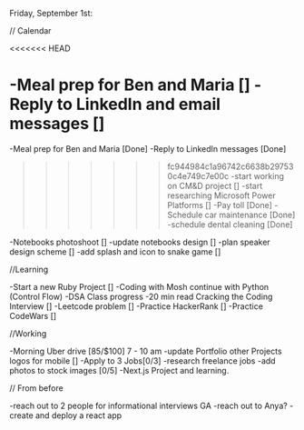 Friday, September 1st:

// Calendar

<<<<<<< HEAD

-Meal prep for Ben and Maria []
-Reply to LinkedIn and email messages []
=======
-Meal prep for Ben and Maria [Done]
-Reply to LinkedIn messages [Done]
>>>>>>> fc944984c1a96742c6638b297530c4e749c7e00c
-start working on CM&D project []
-start researching Microsoft Power Platforms []
-Pay toll [Done]
-Schedule car maintenance [Done]
-schedule dental cleaning [Done]

-Notebooks photoshoot []
-update notebooks design []
-plan speaker design scheme []
-add splash and icon to snake game []

//Learning

-Start a new Ruby Project []
-Coding with Mosh continue with Python (Control Flow)
-DSA Class progress
-20 min read Cracking the Coding Interview []
-Leetcode problem []
-Practice HackerRank []
-Practice CodeWars []

//Working

-Morning Uber drive [85/$100] 7 - 10 am
-update Portfolio other Projects logos for mobile []
-Apply to 3 Jobs[0/3]
-research freelance jobs
-add photos to stock images [0/5]
-Next.js Project and learning.

// From before

-reach out to 2 people for informational interviews GA
-reach out to Anya?
-create and deploy a react app
